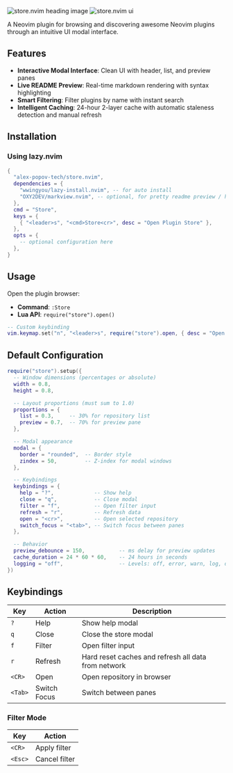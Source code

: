 <img alt="store.nvim heading image" src="https://github.com/user-attachments/assets/f42b94e4-e3b0-44dc-a8b3-ca59f0817d17" />
<img alt="store.nvim ui" src="https://github.com/user-attachments/assets/45e97670-9b00-4b62-b5ea-48d8bc8eb09a" />

A Neovim plugin for browsing and discovering awesome Neovim plugins through an intuitive UI modal interface.

## Features

- **Interactive Modal Interface**: Clean UI with header, list, and preview panes
- **Live README Preview**: Real-time markdown rendering with syntax highlighting
- **Smart Filtering**: Filter plugins by name with instant search
- **Intelligent Caching**: 24-hour 2-layer cache with automatic staleness detection and manual refresh

## Installation

### Using lazy.nvim

```lua
{
  "alex-popov-tech/store.nvim",
  dependencies = {
    "wwingyou/lazy-install.nvim", -- for auto install
    "OXY2DEV/markview.nvim", -- optional, for pretty readme preview / help window
  },
  cmd = "Store",
  keys = {
    { "<leader>s", "<cmd>Store<cr>", desc = "Open Plugin Store" },
  },
  opts = {
    -- optional configuration here
  },
}
```

## Usage

Open the plugin browser:

- **Command**: `:Store`
- **Lua API**: `require("store").open()`

```lua
-- Custom keybinding
vim.keymap.set("n", "<leader>s", require("store").open, { desc = "Open Plugin Store" })
```

## Default Configuration

```lua
require("store").setup({
  -- Window dimensions (percentages or absolute)
  width = 0.8,
  height = 0.8,

  -- Layout proportions (must sum to 1.0)
  proportions = {
    list = 0.3,     -- 30% for repository list
    preview = 0.7,  -- 70% for preview pane
  },

  -- Modal appearance
  modal = {
    border = "rounded",  -- Border style
    zindex = 50,         -- Z-index for modal windows
  },

  -- Keybindings
  keybindings = {
    help = "?",             -- Show help
    close = "q",            -- Close modal
    filter = "f",           -- Open filter input
    refresh = "r",          -- Refresh data
    open = "<cr>",          -- Open selected repository
    switch_focus = "<tab>", -- Switch focus between panes
  },

  -- Behavior
  preview_debounce = 150,           -- ms delay for preview updates
  cache_duration = 24 * 60 * 60,    -- 24 hours in seconds
  logging = "off",                  -- Levels: off, error, warn, log, debug
})
```

## Keybindings

| Key | Action | Description |
|-----|--------|-------------|
| `?` | Help | Show help modal |
| `q` | Close | Close the store modal |
| `f` | Filter | Open filter input |
| `r` | Refresh | Hard reset caches and refresh all data from network |
| `<CR>` | Open | Open repository in browser |
| `<Tab>` | Switch Focus | Switch between panes |

### Filter Mode

| Key | Action |
|-----|--------|
| `<CR>` | Apply filter |
| `<Esc>` | Cancel filter |
